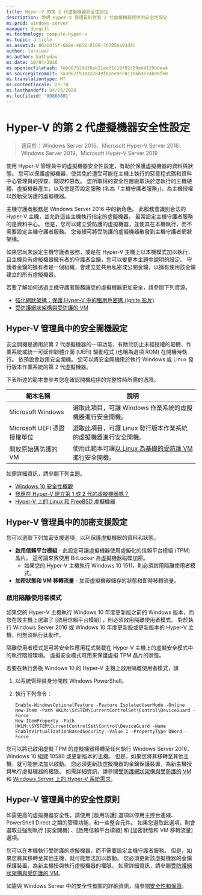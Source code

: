 ```yaml
---
title: Hyper-V 的第 2 代虛擬機器安全性設定
description: 說明 Hyper-V 管理員針對第 2 代虛擬機器提供的安全性設定
ms.prod: windows-server
manager: dongill
ms.technology: compute-hyper-v
ms.topic: article
ms.assetid: 06ab4f5f-6b8e-4058-8108-76785aa93d4c
author: larsiwer
ms.author: kathydav
ms.date: 10/04/2016
ms.openlocfilehash: 7eb867529d38ab21ee21c19f92c89ed4128b0ea4
ms.sourcegitcommit: 3a3d62f938322849f81ee9ec01186b3e7ab90fe0
ms.translationtype: HT
ms.contentlocale: zh-TW
ms.lasthandoff: 04/23/2020
ms.locfileid: "80860801"
---
```

# <a name="generation-2-virtual-machine-security-settings-for-hyper-v"></a>Hyper-V 的第 2 代虛擬機器安全性設定

>適用於：Windows Server 2016、Microsoft Hyper-V Server 2016、Windows Server 2019、Microsoft Hyper-V Server 2019

使用 Hyper-V 管理員中的虛擬機器安全性設定，有助於保護虛擬機器的資料與狀態。 您可以保護虛擬機器，使其免於遭受可能在主機上執行的惡意程式碼和資料中心管理員的探查、竊取和篡改。 您所取得的安全性層級取決於您執行的主機硬體、虛擬機器產生，以及您是否設定服務 (名為「主機守護者服務」)，為主機授權以啟動受防護的虛擬機器。  

主機守護者服務是 Windows Server 2016 中的新角色。 此服務會識別合法的 Hyper-V 主機，並允許這些主機執行指定的虛擬機器。 最常設定主機守護者服務的是資料中心。 但是，您可以建立受防護的虛擬機器，並使其在本機執行，而不需要設定主機守護者服務。 您後續可將受防護的虛擬機器散發到主機守護者網狀架構。  

如果您尚未設定主機守護者服務，或是在 Hyper-V 主機上以本機模式加以執行，且主機具有虛擬機器擁有者的守護者金鑰，您可以變更本主題中說明的設定。   守護者金鑰的擁有者是一個組織，會建立並共用私密或公開金鑰，以擁有使用該金鑰建立的所有虛擬機器。  

若要了解如何透過主機守護者服務讓您的虛擬機器更加安全，請參閱下列資源。  

- [強化網狀架構：保護 Hyper-V 中的租用戶密碼 (Ignite 影片)](https://go.microsoft.com/fwlink/?LinkId=746379)
- [受防護網狀架構與受防護的 VM](https://go.microsoft.com/fwlink/?LinkId=746381)

## <a name="secure-boot-setting-in-hyper-v-manager"></a>Hyper-V 管理員中的安全開機設定  

安全開機是適用於第 2 代虛擬機器的一項功能，有助於防止未經授權的韌體、作業系統或統一可延伸韌體介面 (UEFI) 驅動程式 (也稱為選項 ROM) 在開機時執行。 依預設會啟用安全開機。 您可以將安全開機用於執行 Windows 或 Linux 發行版本作業系統的第 2 代虛擬機器。  

下表所述的範本會參考您在確認開機程序的完整性時所需的憑證。  

|範本名稱|說明|  
|-----------------|---------------|  
|Microsoft Windows|選取此項目，可讓 Windows 作業系統的虛擬機器進行安全開機。|  
|Microsoft UEFI 憑證授權單位|選取此項目，可讓 Linux 發行版本作業系統的虛擬機器進行安全開機。|  
|開放原始碼防護的 VM|使用此範本可讓[以 Linux 為基礎的受防護 VM](https://docs.microsoft.com/windows-server/security/guarded-fabric-shielded-vm/guarded-fabric-create-a-linux-shielded-vm-template) 進行安全開機。|

如需詳細資訊，請參閱下列主題。  

- [Windows 10 安全性概觀](https://docs.microsoft.com/windows/security/threat-protection/overview-of-threat-mitigations-in-windows-10)  
- [我應在 Hyper-V 建立第 1 或 2 代的虛擬機器嗎？](../plan/Should-I-create-a-generation-1-or-2-virtual-machine-in-Hyper-V.md)  
- [Hyper-V 上的 Linux 和 FreeBSD 虛擬機器](../Supported-Linux-and-FreeBSD-virtual-machines-for-Hyper-V-on-Windows.md)  

## <a name="encryption-support-settings-in-hyper-v-manager"></a>Hyper-V 管理員中的加密支援設定

您可以選取下列加密支援選項，以利保護虛擬機器的資料和狀態。  

- **啟用信賴平台模組** - 此設定可讓虛擬機器使用虛擬化的信賴平台模組 (TPM) 晶片。 這可讓來賓使用 BitLocker 為虛擬機器磁碟加密。
  - 如果您的 Hyper-V 主機執行 Windows 10 1511，則必須啟用隔離使用者模式。 
- **加密狀態和 VM 移轉流量** - 加密虛擬機器儲存的狀態和即時移轉流量。

### <a name="enable-isolated-user-mode"></a>啟用隔離使用者模式

如果您的 Hyper-V 主機執行 Windows 10 年度更新版之前的 Windows 版本，而您在該主機上選取了 [啟用信賴平台模組]  ，則必須啟用隔離使用者模式。 對於執行 Windows Server 2016 或 Windows 10 年度更新版或更新版本的 Hyper-V 主機，則無須執行此動作。

隔離使用者模式是可將安全性應用程式裝載在 Hyper-V 主機上的虛擬安全模式中的執行階段環境。 虛擬安全模式可用來保護虛擬 TPM 晶片的狀態。  

若要在執行舊版 Windows 10 的 Hyper-V 主機上啟用隔離使用者模式，請  

1.  以系統管理員身分開啟 Windows PowerShell。  

2.  執行下列命令：  

    ```  
    Enable-WindowsOptionalFeature -Feature IsolatedUserMode -Online  
    New-Item -Path HKLM:\SYSTEM\CurrentControlSet\Control\DeviceGuard -Force  
    New-ItemProperty -Path HKLM:\SYSTEM\CurrentControlSet\Control\DeviceGuard -Name EnableVirtualizationBasedSecurity -Value 1 -PropertyType DWord -Force  

    ```  

您可以將已啟用虛擬 TPM 的虛擬機器移轉至任何執行 Windows Server 2016、Windows 10 組建 10586 或更新版本的主機。 但是，如果您將其移轉至其他主機，就可能無法加以啟動。 您必須更新該虛擬機器的金鑰保護裝置，為新主機授與執行虛擬機器的權限。 如需詳細資訊，請參閱[受防護網狀架構與受防護的 VM](https://go.microsoft.com/fwlink/?LinkId=746381) 和 [Windows Server 上的 Hyper-V 系統需求](../System-requirements-for-Hyper-V-on-Windows.md)。  

## <a name="security-policy-in-hyper-v-manager"></a>Hyper-V 管理員中的安全性原則  
如需更高的虛擬機器安全性，請使用 [啟用防護]  選項以停用主控台連線、PowerShell Direct 之類的管理功能，和一些整合元件。 如果您選取此選項，則會選取並強制執行 [安全開機]  、[啟用信賴平台模組]  和 [加密狀態和 VM 移轉流量]  選項。   

您可以在本機執行受防護的虛擬機器，而不需要設定主機守護者服務。 但是，如果您將其移轉至其他主機，就可能無法加以啟動。 您必須更新該虛擬機器的金鑰保護裝置，為新主機授與執行虛擬機器的權限。 如需詳細資訊，請參閱[受防護網狀架構與受防護的 VM](https://go.microsoft.com/fwlink/?LinkId=746381)。  

如需與 Windows Server 中的安全性有關的詳細資訊，請參閱[安全性和保證](../../../security/Security-and-Assurance.md)。  

